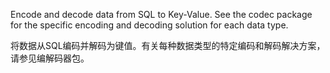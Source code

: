 Encode and decode data from SQL to Key-Value. See the codec package for 
the specific encoding and decoding solution for each data type.

将数据从SQL编码并解码为键值。有关每种数据类型的特定编码和解码解决方案，请参见编解码器包。
